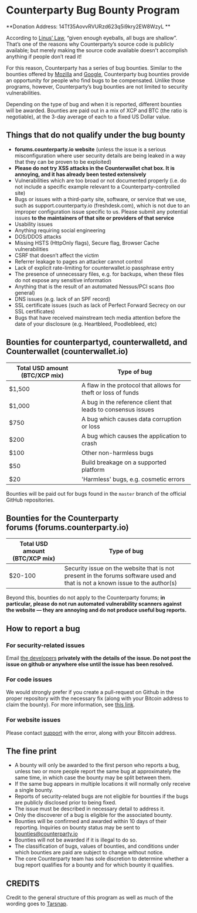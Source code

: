 # Counterparty Bug Bounty Program

**Donation Address: 14Tf35AovvRVURzd623q5i9kry2EW8WzyL **

According to [Linus’ Law](http://en.wikipedia.org/wiki/Linus), “given enough eyeballs, all bugs are shallow”. That’s one of the reasons why Counterparty’s source code is publicly available; but merely making the source code available doesn't accomplish anything if people don’t read it!

For this reason, Counterparty has a series of bug bounties. Similar to the bounties offered by [Mozilla](http://www.mozilla.org/security/bug-bounty.html) and [Google](http://blog.chromium.org/2010/01/encouraging-more-chromium-security.html), Counterparty bug bounties provide an opportunity for people who find bugs to be compensated. Unlike those programs, however, Counterparty’s bug bounties are not limited to security vulnerabilities.

Depending on the type of bug and when it is reported, different bounties will be awarded. Bounties are paid out in a mix of XCP and BTC (the ratio is negotiable), at the 3-day average of each to a fixed US Dollar value. 

## Things that do not qualify under the bug bounty

-   **forums.counterparty.io website** (unless the issue is a serious misconfiguration where user security details are being leaked in a way that they can be proven to be exploited)
-   **Please do not try XSS attacks in the Counterwallet chat box. It is annoying, and it has already been tested extensively**
-   Vulnerabilities which are too broad or not documented properly (i.e. do not include a specific example relevant to a Counterparty-controlled site)
-   Bugs or issues with a third-party site, software, or service that we use, such as support.counterparty.io (freshdesk.com), which is not due to an improper configuration issue specific to us. Please submit any potential issues **to the maintainers of that site or providers of that service**
-   Usability issues
-   Anything requiring social engineering
-   DOS/DDOS attacks
-   Missing HSTS (HttpOnly flags), Secure flag, Browser Cache vulnerabilities
-   CSRF that doesn’t affect the victim
-   Referrer leakage to pages an attacker cannot control
-   Lack of explicit rate-limiting for counterwallet.io passphrase entry
-   The presence of unnecessary files, e.g. for backups, when these files do not expose any sensitive information
-   Anything that is the result of an automated Nessus/PCI scans (too general)
-   DNS issues (e.g. lack of an SPF record)
-   SSL certificate issues (such as lack of Perfect Forward Secrecy on our SSL certificates)
-   Bugs that have received mainstream tech media attention before the date of your disclosure (e.g. Heartbleed, Poodlebleed, etc)

## Bounties for counterpartyd, counterwalletd, and Counterwallet (counterwallet.io)

| Total USD amount (BTC/XCP mix) | Type of bug |
| ----------------------------------------|------------------------------------|
| $1,500 | A flaw in the protocol that allows for theft or loss of funds |
| $1,000 | A bug in the reference client that leads to consensus issues |
| $750 | A bug which causes data corruption or loss |
| $200 | A bug which causes the application to crash |
| $100 | Other non-harmless bugs |
| $50 | Build breakage on a supported platform |
| $20 | 'Harmless' bugs, e.g. cosmetic errors |

Bounties will be paid out for bugs found in the `master` branch of the official GitHub repositories.

## Bounties for the Counterparty forums (forums.counterparty.io)

| Total USD amount (BTC/XCP mix) | Type of bug |
| ----------------------------------------|------------------------------------|
| $20-100  |  Security issue on the website that is not present in the forums software used and that is not a known issue to the author(s) |

Beyond this, bounties do not apply to the Counterparty forums; **in particular, please do not run automated vulnerability scanners against the website — they are annoying and do not produce useful bug reports.**

## How to report a bug

### For security-related issues 

Email [the developers](mailto:dev@counterparty.io) **privately with the details of the issue. Do not post the issue on github or anywhere else until the issue has been resolved.**


### For code issues

We would strongly prefer if you create a pull-request on Github in the proper repository with the necessary fix (along with your Bitcoin address to claim the bounty). For more information, see [this link](https://help.github.com/categories/63/articles). 

### For website issues

Please contact [support](mailto:support@counterparty.io) with the error, along with your Bitcoin address.

## The fine print

-   A bounty will only be awarded to the first person who reports a bug, unless two or more people report the same bug at approximately the same time, in which case the bounty may be split between them.
-   If the same bug appears in multiple locations it will normally only receive a single bounty.
-   Reports of security-related bugs are not eligible for bounties if the bugs are publicly disclosed prior to being fixed.
-   The issue must be described in necessary detail to address it.
-   Only the discoverer of a bug is eligible for the associated bounty.
-   Bounties will be confirmed and awarded within 10 days of their
    reporting. Inquiries on bounty status may be sent to [bounties@counterparty.io]("mailto:bounties@counterparty.io)
-   Bounties will not be awarded if it is illegal to do so.
-   The classification of bugs, values of bounties, and conditions under which bounties are paid are subject to change without notice.
-   The core Counterparty team has sole discretion to determine whether a bug report qualifies for a bounty and for which bounty it qualifies.

## CREDITS 

Credit to the general structure of this program as well as much of the wording goes to [Tarsnap](http://www.tarsnap.com/bugbounty.html).
